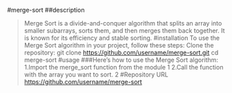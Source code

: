 #merge-sort
##description
>Merge Sort is a divide-and-conquer algorithm that splits an array into smaller subarrays, sorts them, and then merges them back together. 
>It is known for its efficiency and stable sorting.
#installation
To use the Merge Sort algorithm in your project, follow these steps:
Clone the repository:
>git clone https://github.com/username/merge-sort.git
>cd merge-sort
#usage
###Here’s how to use the Merge Sort algorithm:
1.Import the merge_sort function from the module 1
2.Call the function with the array you want to sort. 2
#Repository URL
>https://github.com/username/merge-sort
